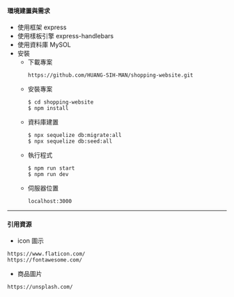 #### 環境建置與需求

- 使用框架 express
- 使用樣板引擎 express-handlebars
- 使用資料庫 MySOL
- 安裝
  - 下載專案
    ```
    https://github.com/HUANG-SIH-MAN/shopping-website.git
    ```
  - 安裝專案
    ```
    $ cd shopping-website
    $ npm install
    ```
  - 資料庫建置
    ```
    $ npx sequelize db:migrate:all
    $ npx sequelize db:seed:all
    ```
  - 執行程式
    ```
    $ npm run start
    $ npm run dev
    ```
  - 伺服器位置
    ```
    localhost:3000
    ```

---

#### 引用資源

- icon 圖示

```
https://www.flaticon.com/
https://fontawesome.com/
```

- 商品圖片

```
https://unsplash.com/
```
